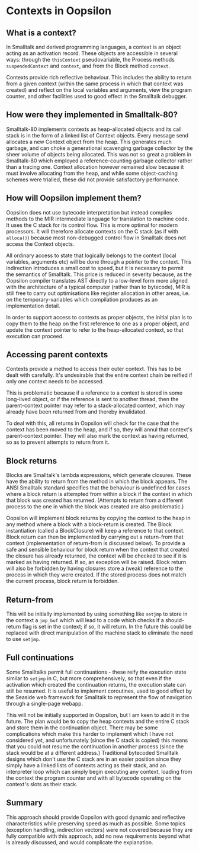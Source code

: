 Contexts in Oopsilon
====================

What is a context?
------------------

In Smalltalk and derived programming languages, a context is an object acting as
an activation record. These objects are accessible in several ways: through the
`thisContext` pseudovariable, the Process methods `suspendedContext` and
`context`, and from the Block method `context`.

Contexts provide rich reflective behaviour. This includes the ability to return
from a given context (within the same process in which that context was created)
and reflect on the local variables and arguments, view the program counter, and
other facilities used to good effect in the Smalltalk debugger.


How were they implemented in Smalltalk-80?
------------------------------------------

Smalltalk-80 implements contexts as heap-allocated objects and its call stack is
in the form of a linked list of Context objects. Every message send allocates a
new Context object from the heap. This generates much garbage, and can choke a
generational scavenging garbage collector by the sheer volume of objects being
allocated. This was not so great a problem in Smalltalk-80 which employed a
reference-counting garbage collector rather than a tracing one. Context
allocation however remained slow because it must involve allocating from the
heap, and while some object-caching schemes were trialled, these did not provide
satisfactory performance.

How will Oopsilon implement them?
---------------------------------

Oopsilon does not use bytecode interpretation but instead compiles methods to
the MIR intermediate language for translation to machine code. It uses the C
stack for its control flow. This is
more optimal for modern processors. It will therefore allocate contexts on the
C stack (as if with `alloca()`) because most non-debugged control flow in
Smalltalk does not access the Context objects.

All ordinary access to state that logically belongs to the context (local
variables, arguments etc) will be done through a pointer to the context. This
indirection introduces a small cost to speed, but it is necessary to permit the
semantics of Smalltalk. This price is reduced in severity because, as the
Oopsilon compiler translates AST directly to a low-level form more aligned with
the architecture of a typical computer (rather than to bytecode), MIR is still
free to carry out optimisations like register allocation in other areas, i.e. on
the temporary-variables which compilation produces as an implementation detail.

In order to support access to contexts as proper objects, the initial plan is to
copy them to the heap on the first reference to one as a proper object, and 
update the context pointer to refer to the heap-allocated context, so that
execution can proceed.

Accessing parent contexts
-------------------------

Contexts provide a method to access their outer context. This has to be dealt
with carefully. It's undesirable that the entire context chain be reified if
only one context needs to be accessed.

This is problematic because if a reference to a context is stored in some
long-lived object, or if the reference is sent to another thread, then the
parent-context pointer may refer to a stack-allocated context, which may already
have been returned from and thereby invalidated.

To deal with this, all returns in Oopsilon will check for the case that the
context has been moved to the heap, and if so, they will annul that context's
parent-context pointer. They will also mark the context as having returned, so
as to prevent attempts to return from it.

Block returns
-------------

Blocks are Smalltalk's lambda expressions, which generate closures. These have
the ability to return from the method in which the block appears. The ANSI
Smalltalk standard specifies that the behaviour is undefined for cases where a
block return is attempted from within a block if the context in which that block
was created has returned. (Attempts to return from a different process to the
one in which the block was created are also problematic.)

Oopsilon will implement block returns by copying the context to the heap in any
method where a block with a block-return is created. The Block instantiation
(called a BlockClosure) will keep a reference to that context. Block return can
then be implemented by carrying out a return-from that context (implementation
of return-from is discussed below). To provide a safe and sensible behaviour for
block return when the context that created the closure has already returned, the
context will be checked to see if it is marked as having returned. If so, an
exception will be raised. Block return will also be forbidden by having closures
store a (weak) reference to the process in which they were created. If the
stored process does not match the current process, block return is forbidden.

Return-from
-----------

This will be initially implemented by using something like `setjmp` to store in
the context a `jmp_buf` which will lead to a code which checks if a
should-return flag is set in the context; if so, it will return. In the future
this could be replaced with direct manipulation of the machine stack to
eliminate the need to use `setjmp`.

Full continuations
------------------

Some Smalltalks permit full continuations - these reify the execution state
similar to `setjmp` in C, but more comprehensively, so that even if the
activation which created the continuation returns, the execution state can still
be resumed. It is useful to implement coroutines, used to good effect by the
Seaside web framework for Smalltalk to represent the flow of navigation through
a single-page webapp.

This will not be initially supported in Oopsilon, but I am keen to add it in the
future. The plan would be to copy the heap contexts and the entire C stack and
store them in the continuation object. There may be some complications which
make this harder to implement which I have not considered yet, and unfortunately
(since the C stack is copied) this means that you could not resume the
continuation in another process (since the stack would be at a different
address.) Traditional bytecoded Smalltalk designs which don't use the C stack
are in an easier position since they simply have a linked lists of contexts
acting as their stack, and an interpreter loop which can simply begin executing
any context, loading from the context the program counter and with all bytecode
operating on the context's slots as their stack.

Summary
-------

This approach should provide Oopsilon with good dynamic and reflective
characteristics while preserving speed as much as possible. Some topics
(exception handling, indirection vectors) were not covered because they are
fully compatible with this approach, add no new requirements beyond what is
already discussed, and would complicate the explanation.
